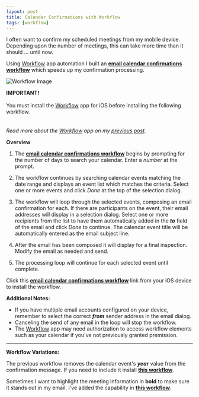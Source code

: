 ```yaml
---
layout: post
title: Calendar Confirmations with Workflow
tags: [workflow]
---
```


I often want to confirm my scheduled meetings from my mobile device.  Depending upon the number of meetings, this can take more time than it should ... until now.

Using [Workflow](https://workflow.is/) app automation I built an **[<i class="fa fa-refresh"></i> email calendar confirmations workflow](https://workflow.is/workflows/dbb3567098d64658ab1b62e0408218dc)** which speeds up my confirmation processing.

![Workflow Image]({{site.baseurl}}/images/2015-05-01-workflow.png)

<p class="message">

<strong>IMPORTANT!</strong> 
<br><br>
You must install the <a href="https://workflow.is/">Workflow</a> app for iOS before installing the following workflow.  
<br><br>
<em>Read more about the <a href="https://workflow.is/">Workflow</a> app on my <a href="{{ site.baseurl }}/2015/04/06/ios-automation-with-workflow/">previous post</a>.</em>
</p>

**Overview**

1. The **[<i class="fa fa-refresh"></i> email calendar confirmations workflow](https://workflow.is/workflows/dbb3567098d64658ab1b62e0408218dc)** begins by prompting for the number of days to search your calendar.  Enter a *number* at the prompt.

1. The workflow continues by searching calendar events matching the date range and displays an event list which matches the criteria.  Select one or more events and click *Done* at the top of the selection dialog.  

1. The workflow will loop through the selected events, composing an email confirmation for each.  If there are participants on the event, their email addresses will display in a selection dialog.  Select one or more recipients from the list to have them automatically added in the ***to*** field of the email and click *Done* to continue.  The calendar event title will be automatically entered as the email subject line.  

1. After the email has been composed it will display for a final inspection.  Modify the email as needed and send.  

1. The processing loop will continue for each selected event until complete.

Click this **[<i class="fa fa-refresh"></i> email calendar confirmations workflow](https://workflow.is/workflows/dbb3567098d64658ab1b62e0408218dc)** link from your iOS device to install the workflow.

**Additional Notes:**

* If you have multiple email accounts configured on your device, remember to select the correct ***from*** sender address in the email dialog.
* Canceling the send of any email in the loop will stop the workflow.
* The [Workflow](https://workflow.is/) app may need authorization to access workflow elements such as your calendar if you've not previously granted premission.

---

**Workflow Variations:**

The previous workflow removes the calendar event's ***year*** value from the confirmation message.  If you need to include it install **[<i class="fa fa-refresh"></i> this workflow](https://workflow.is/workflows/9c8772b340b14feda785c031fc588745)**.

Sometimes I want to highlight the meeting information in **bold** to make sure it stands out in my email.  I've added the capability in **[<i class="fa fa-refresh"></i> this workflow](https://workflow.is/workflows/ff3fcc48fcc64c18953eac6a0350260c)**.

